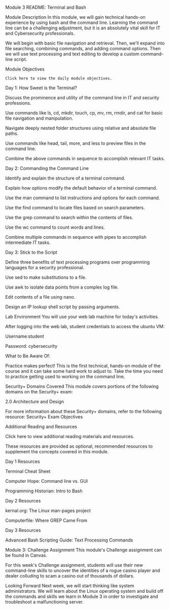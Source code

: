 Module 3 README: Terminal and Bash

Module Description
In this module, we will gain technical hands-on experience by using bash and the command line. Learning the command line can be a challenging adjustment, but it is an absolutely vital skill for IT and Cybersecurity professionals.

We will begin with basic file navigation and retrieval. Then, we'll expand into file searching, combining commands, and adding command options. Then we will use text processing and text editing to develop a custom command-line script.


Module Objectives

    Click here to view the daily module objectives.
  


Day 1: How Sweet is the Terminal?


Discuss the prominence and utility of the command line in IT and security professions.


Use commands like ls, cd, mkdir, touch, cp, mv, rm, rmdir, and cat for basic file navigation and manipulation.


Navigate deeply nested folder structures using relative and absolute file paths.


Use commands like head, tail, more, and less to preview files in the command line.


Combine the above commands in sequence to accomplish relevant IT tasks.




Day 2: Commanding the Command Line


Identify and explain the structure of a terminal command.


Explain how options modify the default behavior of a terminal command.


Use the man command to list instructions and options for each command.


Use the find command to locate files based on search parameters.


Use the grep command to search within the contents of files.


Use the wc command to count words and lines.


Combine multiple commands in sequence with pipes to accomplish intermediate IT tasks.




Day 3: Stick to the Script


Define three benefits of text processing programs over programming languages for a security professional.


Use sed to make substitutions to a file.


Use awk to isolate  data points from a complex log file.


Edit contents of a file using nano.


Design an IP lookup shell script by passing arguments.






Lab Environment
You will use your web lab machine for today's activities.

After logging into the web lab, student credentials to access the ubuntu VM:

Username:student

Password: cybersecurity





What to Be Aware Of:

Practice makes perfect! This is the first technical, hands-on module of the course and it can take some hard work to adjust to. Take the time you need to practice getting used to working on the command line.


Security+ Domains Covered
This module covers portions of the following domains on the Security+ exam:

2.0 Architecture and Design

For more information about these Security+ domains, refer to the following resource: Security+ Exam Objectives

Additional Reading and Resources
 
 Click here to view additional reading materials and resources. 

These resources are provided as optional, recommended resources to supplement the concepts covered in this module.


Day 1 Resources


Terminal Cheat Sheet


Computer Hope: Command line vs. GUI


Programming Historian: Intro to Bash




Day 2 Resources


kernal.org: The Linux man-pages project


Computerfile: Where GREP Came From




Day 3 Resources

Advanced Bash Scripting Guide: Text Processing Commands






Module 3: Challenge Assignment
This module's Challenge assignment can be found in Canvas.

For this week's Challenge assignment, students will use their new command-line skills to uncover the identities of a rogue casino player and dealer colluding to scam a casino out of thousands of dollars.


Looking Forward
Next week, we will start thinking like system administrators. We will learn about the Linux operating system and build off the commands and skills we learn in Module 3 in order to investigate and troubleshoot a malfunctioning server.
